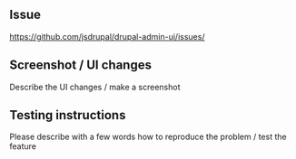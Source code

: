 ## Issue

https://github.com/jsdrupal/drupal-admin-ui/issues/<TODO>

## Screenshot / UI changes

Describe the UI changes / make a screenshot

## Testing instructions

Please describe with a few words how to reproduce the problem / test the feature




